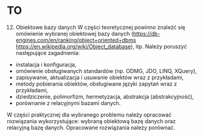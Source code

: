 # TO

12. Obiektowe bazy danych
W części teoretycznej powinno znaleźć się omówienie wybranej obiektowej bazy danych (https://db-engines.com/en/ranking/object+oriented+dbms https://en.wikipedia.org/wiki/Object_database), itp. Należy poruszyć następujące zagadnienia:
* instalacja i konfiguracja,
* omówienie obsługiwanych standardów (np. ODMG, JDO, LINQ, XQuery),
* zapisywanie, aktualizacja i usuwanie obiektów wraz z przykładami,
* metody pobierania obiektów, obsługiwane języki zapytań wraz z przykładami,
* dziedziczenie, polimorfizm, hermetyzacja, abstrakcja (abstrakcyjność),
* porównanie z relacyjnymi bazami danych.

W części praktycznej dla wybranego problemu należy opracować rozwiązania wykorzystujące: wybraną obiektową bazę danych oraz relacyjną bazę danych. Opracowane rozwiązania należy porównać.
